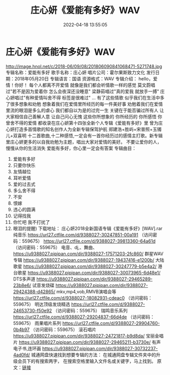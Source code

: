 ﻿---
title: 庄心妍《爱能有多好》WAV
date: 2022-04-18 13:55:05
categories: WAV车载音乐、镜像
tags: 国语流行
---
# 庄心妍《爱能有多好》WAV

http://image.hnol.net/c/2018-06/09/08/201806090841068471-5271748.jpg
专辑名称：爱能有多好
歌手名称：庄心妍
唱片公司：霍尔果斯致力文化
发行日期：2018年05月20日
专辑语言：国语
资源格式：WAV
专辑介绍：
hello，爱情！你好！
每个人都离不开爱情
就像是我们都会听情歌一样的感觉
莫文蔚唱过"若不是因为爱着你
怎么会夜深还没睡意"
梁静茹唱过"真的爱我 就放手一搏"
庄心妍唱过"有种爱情叫舍不得
标签是很难过"
...
有了这些情歌
似乎我们在生活中多了很多想象和劝勉
想象着我们在爱情里所经历的每一件美好事
劝勉着我们在爱情里流的眼泪是多么的虐心
我们都自以为是的过完一生
关键在于能否骗过所有人
让大家相信自己善解人意
让自己问心无愧
这些你所想象的 你所经历的 你所感悟
你曾舍不得的爱情
都收录在庄心妍第十四张全新个人专辑《爱能有多好》里
曾为庄心妍打造多首情歌的知名创作人为全新专辑保驾护航
郑建浩+胜屿+宋普照+玉镯儿+双喜明
十二首歌曲,十二种感悟,一定会有一首你经历过的感情主打歌。新专辑里庄心妍更多的以自我劝勉为主题，唱出大家对爱情的美好。
不要让爱你的人，慢慢从你的生活消失
爱能有多好，你心里一定会有答案
专辑曲目：
01. 爱能有多好
02. 只要你快乐
03. 友情越位
04. 耳听爱情
05. 爱的过去式
06. 多么舍不得
07. 不安
08. 恨嫁
09. 违心的圆满
10. 记得找我
11. 你忙吧 我不打扰了
12. 眼泪的提醒)
下载地址：
庄心妍2018全新国语专辑《爱能有多好》[WAV].rar
纯音乐
https://url27.ctfile.com/d/9388027-30247851-00a191
（访问密码：559675）
https://url27.ctfile.com/d/9388027-39813360-64a61d
（访问密码：559675）
电音、dj,、舞曲、
https://u9388027.pipipan.com/dir/9388027-17571203-2fc860/
群星WAV专辑
https://u9388027.pipipan.com/dir/9388027-19437416-e1200b/
大陆歌星
https://u9388027.pipipan.com/dir/9388027-30247779-b5e4a2/
港台歌星
https://u9388027.pipipan.com/dir/9388027-30073965-6d48e1/
DTS多声道
https://u9388027.pipipan.com/dir/9388027-29465289-23b8e6/
试音发烧碟
https://u9388027.pipipan.com/dir/9388027-29424388-d42865/
mkv,mp4,vob,RMVB演唱会等
https://url27.ctfile.com/d/9388027-18082931-cdeac0
（访问密码：559675）
明达顶级发烧精选
https://url27.ctfile.com/d/9388027-24653730-f50e92
（访问密码：559675）
瑞鸣音乐系列
https://url27.ctfile.com/d/9388027-29204837-66d4de
（访问密码：559675）
雨果唱片系列
https://url27.ctfile.com/d/9388027-29904760-0b4b97
（访问密码：559675）
滚石唱片
https://u9388027.pipipan.com/dir/9388027-24721817-b9d8da/
宝丽金唱片
https://u9388027.pipipan.com/dir/9388027-29465211-b3730e/
有声电子书,连环画
https://u9388027.pipipan.com/dir/9388027-30732237-4ad0fd/
城通网盘快速找到想要专辑的方法：
在城通网盘专辑文件夹中的升级会员下的有搜索两字，
在搜索空格里输入文件名或关键字，马上找到。
原文：[链接](https://blog.sina.com.cn/s/blog_1647c7e7601030wpw.html)